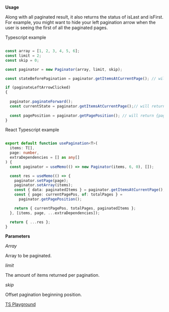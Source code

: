 **Usage**


Along with all paginated result, it also returns the status of isLast and isFirst. For example, you might want to hide your left pagination arrow when the user is seeing the first of all the paginated pages.

Typescript example
```ts

const array = [1, 2, 3, 4, 5, 6];
const limit = 2;
const skip = 0;

const paginator = new Paginator(array, limit, skip);

const stateBeforePagination = paginator.getItemsAtCurrentPage(); // will return {isFirst: true, isLast: false, data: [1, 2]}

if (paginateLeftArrowClicked)
{
  
  paginator.paginateForward();
  const currentState = paginator.getItemsAtCurrentPage();// will return {isFirst: false, isLast: false, data: [3, 4]}
  
  const pagePosition = paginator.getPagePosition(); // will return {page: 2, of: 3}
}

```

React Typescript example
```ts

export default function usePagination<T>(
  items: T[],
  page: number,
  extraDependencies = [] as any[]
) {
  const paginator = useMemo(() => new Paginator(items, 6, 0), []);

  const res = useMemo(() => {
    paginator.setPage(page);
    paginator.setArray(items);
    const { data: paginatedItems } = paginator.getItemsAtCurrentPage();
    const { page: currentPagePos, of: totalPages } =
      paginator.getPagePosition();

    return { currentPagePos, totalPages, paginatedItems };
  }, [items, page, ...extraDependencies]);

  return { ...res };
}

```

**Parameters**

*Array*

Array to be paginated.

*limit*

The amount of items returned per pagination.

*skip*

Offset pagination beginning position.


[TS Playground](https://www.typescriptlang.org/play?#code/MYGwhgzhAEAKYHMCWA7MAXA9gJ2gbwChppsBTMAE0xRAE9oQkBbJdALmhQFcmAjU7AG4i0AA6JSHbnwHDiEANZJRUnvyEiw2bGFocwKWgG0AunOjBqEdNi7As2ABRade6AeMmANA2atVMtg+isoA-AHqAJT4IsToABZIEAB0jCzo0AC8vunmcYkpLrpZ7tq6edAJSckhoiW10KHQDRwADBVVKeIIpCUAjNAA1NCODQA+Y9CtkeYAvgQiEKToAIJltM7r+obRhMT51UX02UdzC-LL8D2O3ZKcagK7sZUFybclt2ciPegAkuikJgQFboADCXG0pBQ6CupEcT32FisGWsWgy2U6qT8GQAVCNMe8ALTQPozZ6WFDWaAUDBgEqYo41RjAOGo7DoYLoNFDF7VNKsMmIsjoCEoXkpYDxUjABQALQEmAASstRY4aVzBdB5iJuqgMKQAGI4ADuWgo8JiiIJEnpr3ew0x-PQwnJyOptNth3WTKQLMc1p60GJfR8Ad6wZ5juxmuIwtF4uSkulcoVypF2BQatpmu1xF1aABACEwDLTdhzQj9mHPV0bcSo7lzvsKVT1XSMa9GRBmXDq8HQ3a6yTI68nTGSCqMwmkzL5dglZPM22c02frDYJgIKwkNQLXtm26QFCEAka8lGUeUCf4hUWxksFyQLCYNkALIYeKJ0hIECOS-X6AAHoEzHCo4ynfdEVuDgwy8Z5iEwAAzGDMEfZ84MRWYvmIH4VhAEB-kBCA92ecCxQZdZsLEbAkAAN31CwpRlA0kGwawVhQCgABlIHQLMuW2WhK1jRdLURaAkhYtj2ATd5MnkqYMPEpIeOsDg21SY9TwAHhA7ElOILCRFzICcRxWI8V+RCJ3TSlFOaTAmGWRIrwkmBjXnK8fH4YAwC4JYxEQPV0B3MUIHiTAuBACh3BAU1aBgMiHMBKorwswCdRo+iAUY5M5wXWz+LAQTTGEiTrKKzSrx0qYyuIFtMCPZIBHnJwACIrmC0KxE3bdqDchhSCgF4DCmNrx3mIVRMg-Y2wM-ZkkWzEZwUKT2M41S+OXeajMMghtQIO9SlcEojBDaAACYfAAZh8AAWHwAFYfAANjMQ7D2xEoLuEI6GmydoFiO-MMBwEoUFIY04CCgscE2VwfCdYIlFEMkPspFEuSLUhEJwUhOoLbrshBhxkh+QigRBcFIWhWF4UEIDgONH8QBs+M8Ek1i1MqWxSB8FTeI4RCwBAJYfDbDgzp8C6TEm6ACBJnA3hh-UjWwMsK1+t1gAhMhoQAZSx3piZV0nyYBSmwV1qEYQkenAKZlm2YgznpKFkWxbczb3dFvn3QE6AjFu6A7tloG3RJ0KNy3EL+pN5BYewMnLgkaO+szMkGqakBMAQG5Taj3rY5QGYgA)
